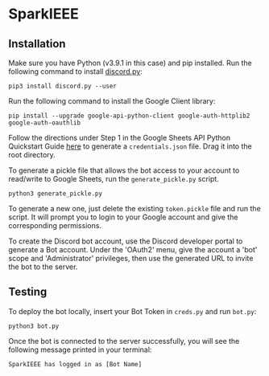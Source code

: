 # SparkIEEE

## Installation

Make sure you have Python (v3.9.1 in this case) and pip installed. Run the following command to install [discord.py](https://github.com/Rapptz/discord.py):

`pip3 install discord.py --user`

Run the following command to install the Google Client library:

`pip install --upgrade google-api-python-client google-auth-httplib2 google-auth-oauthlib`

Follow the directions under Step 1 in the Google Sheets API Python Quickstart Guide [here](https://developers.google.com/sheets/api/quickstart/python) to generate a `credentials.json` file. Drag it into the root directory.

To generate a pickle file that allows the bot access to your account to read/write to Google Sheets, run the `generate_pickle.py` script. 

`python3 generate_pickle.py`

To generate a new one, just delete the existing `token.pickle` file and run the script. It will prompt you to login to your Google account and give the corresponding permissions.

To create the Discord bot account, use the Discord developer portal to generate a Bot account. Under the 'OAuth2' menu, give the account a 'bot' scope and 'Administrator' privileges, then use the generated URL to invite the bot to the server.

## Testing 

To deploy the bot locally, insert your Bot Token in `creds.py` and run `bot.py`:

`python3 bot.py`

Once the bot is connected to the server successfully, you will see the following message printed in your terminal:

`SparkIEEE has logged in as [Bot Name]`